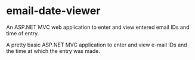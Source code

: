 # email-date-viewer
An ASP.NET MVC web application to enter and view entered email IDs and time of entry.

A pretty basic ASP.NET MVC application to enter and view e-mail IDs and the time at which the entry was made. 
